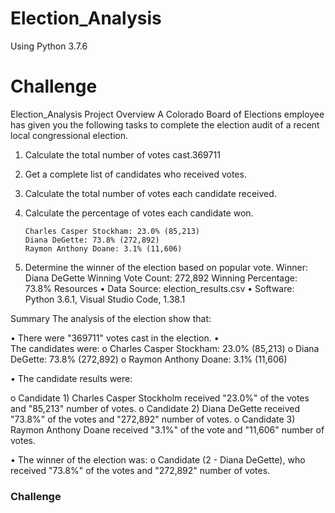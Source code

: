 # Election_Analysis
Using Python 3.7.6

# Challenge

Election_Analysis 
Project Overview 
A Colorado Board of Elections employee has given you the following tasks to complete the election audit of a recent local congressional election. 

1.	Calculate the total number of votes cast.369711
2. 	Get a complete list of candidates who received votes.
3.	Calculate the total number of votes each candidate received.
4.	Calculate the percentage of votes each candidate won.

		Charles Casper Stockham: 23.0% (85,213)
		Diana DeGette: 73.8% (272,892)
		Raymon Anthony Doane: 3.1% (11,606)

5.	Determine the winner of the election based on popular vote.
		Winner: Diana DeGette
		Winning Vote Count: 272,892
		Winning Percentage: 73.8%
Resources 
•	Data Source: election_results.csv
•	Software: Python 3.6.1, Visual Studio Code, 1.38.1

Summary
	The analysis of the election show that: 

•	There were "369711" votes cast in the election.
•	
	The candidates were:
o		Charles Casper Stockham: 23.0% (85,213)
o		Diana DeGette: 73.8% (272,892)
o		Raymon Anthony Doane: 3.1% (11,606)

•	The candidate results were:

o	Candidate 1) Charles Casper Stockholm received "23.0%" of the votes and "85,213" number of votes.
o	Candidate 2) Diana DeGette received "73.8%" of the votes and "272,892" number of votes.
o	Candidate 3) Raymon Anthony Doane received "3.1%" of the vote and "11,606" number of votes.

•	The winner of the election was:
o	Candidate (2 - Diana DeGette), who received "73.8%" of the votes and "272,892" number of votes.

### Challenge


